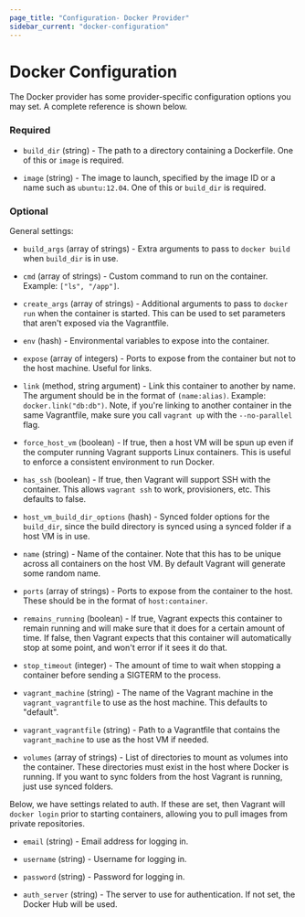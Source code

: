 ```yaml
---
page_title: "Configuration- Docker Provider"
sidebar_current: "docker-configuration"
---
```


# Docker Configuration

The Docker provider has some provider-specific configuration options
you may set. A complete reference is shown below.

### Required

  * `build_dir` (string) - The path to a directory containing a Dockerfile.
    One of this or `image` is required.

  * `image` (string) - The image to launch, specified by the image ID or a name
    such as `ubuntu:12.04`. One of this or `build_dir` is required.

### Optional

General settings:

  * `build_args` (array of strings) - Extra arguments to pass to
      `docker build` when `build_dir` is in use.

  * `cmd` (array of strings) - Custom command to run on the container.
    Example: `["ls", "/app"]`.

  * `create_args` (array of strings) - Additional arguments to pass to
    `docker run` when the container is started. This can be used to set
    parameters that aren't exposed via the Vagrantfile.

  * `env` (hash) - Environmental variables to expose into the container.

  * `expose` (array of integers) - Ports to expose from the container
    but not to the host machine. Useful for links.

  * `link` (method, string argument) - Link this container to another
    by name. The argument should be in the format of `(name:alias)`.
    Example: `docker.link("db:db")`. Note, if you're linking to
    another container in the same Vagrantfile, make sure you call
    `vagrant up` with the `--no-parallel` flag.

  * `force_host_vm` (boolean) - If true, then a host VM will be spun up
    even if the computer running Vagrant supports Linux containers. This
    is useful to enforce a consistent environment to run Docker.

  * `has_ssh` (boolean) - If true, then Vagrant will support SSH with
    the container. This allows `vagrant ssh` to work, provisioners, etc.
    This defaults to false.

  * `host_vm_build_dir_options` (hash) - Synced folder options for the
    `build_dir`, since the build directory is synced using a synced folder
    if a host VM is in use.

  * `name` (string) - Name of the container. Note that this has to be unique
    across all containers on the host VM. By default Vagrant will generate
    some random name.

  * `ports` (array of strings) - Ports to expose from the container to the
    host. These should be in the format of `host:container`.

  * `remains_running` (boolean) - If true, Vagrant expects this container
    to remain running and will make sure that it does for a certain amount
    of time. If false, then Vagrant expects that this container will
    automatically stop at some point, and won't error if it sees it do that.

  * `stop_timeout` (integer) - The amount of time to wait when stopping
    a container before sending a SIGTERM to the process.

  * `vagrant_machine` (string) - The name of the Vagrant machine in the
    `vagrant_vagrantfile` to use as the host machine. This defaults to
    "default".

  * `vagrant_vagrantfile` (string) - Path to a Vagrantfile that contains
    the `vagrant_machine` to use as the host VM if needed.

  * `volumes` (array of strings) - List of directories to mount as
    volumes into the container. These directories must exist in the
    host where Docker is running. If you want to sync folders from the
    host Vagrant is running, just use synced folders.

Below, we have settings related to auth. If these are set, then Vagrant
will `docker login` prior to starting containers, allowing you to pull
images from private repositories.

  * `email` (string) - Email address for logging in.

  * `username` (string) - Username for logging in.

  * `password` (string) - Password for logging in.

  * `auth_server` (string) - The server to use for authentication. If not
      set, the Docker Hub will be used.
